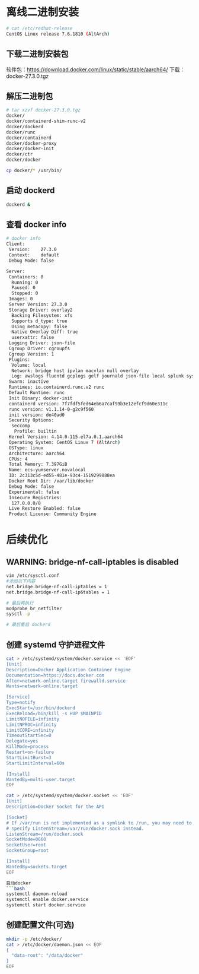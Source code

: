 # 离线二进制安装
```bash
# cat /etc/redhat-release
CentOS Linux release 7.6.1810 (AltArch)
```

## 下载二进制安装包
软件包：https://download.docker.com/linux/static/stable/aarch64/
下载：docker-27.3.0.tgz

## 解压二进制包
```bash
# tar xzvf docker-27.3.0.tgz
docker/
docker/containerd-shim-runc-v2
docker/dockerd
docker/runc
docker/containerd
docker/docker-proxy
docker/docker-init
docker/ctr
docker/docker
```
```bash
cp docker/* /usr/bin/
```
## 启动 dockerd
```bash
dockerd &
```
## 查看 docker info
```bash
# docker info
Client:
 Version:    27.3.0
 Context:    default
 Debug Mode: false

Server:
 Containers: 0
  Running: 0
  Paused: 0
  Stopped: 0
 Images: 0
 Server Version: 27.3.0
 Storage Driver: overlay2
  Backing Filesystem: xfs
  Supports d_type: true
  Using metacopy: false
  Native Overlay Diff: true
  userxattr: false
 Logging Driver: json-file
 Cgroup Driver: cgroupfs
 Cgroup Version: 1
 Plugins:
  Volume: local
  Network: bridge host ipvlan macvlan null overlay
  Log: awslogs fluentd gcplogs gelf journald json-file local splunk syslog
 Swarm: inactive
 Runtimes: io.containerd.runc.v2 runc
 Default Runtime: runc
 Init Binary: docker-init
 containerd version: 7f7fdf5fed64eb6a7caf99b3e12efcf9d60e311c
 runc version: v1.1.14-0-g2c9f560
 init version: de40ad0
 Security Options:
  seccomp
   Profile: builtin
 Kernel Version: 4.14.0-115.el7a.0.1.aarch64
 Operating System: CentOS Linux 7 (AltArch)
 OSType: linux
 Architecture: aarch64
 CPUs: 4
 Total Memory: 7.397GiB
 Name: ecs-yumserver.novalocal
 ID: 2c313c5d-ed55-481e-93c4-1519299888ea
 Docker Root Dir: /var/lib/docker
 Debug Mode: false
 Experimental: false
 Insecure Registries:
  127.0.0.0/8
 Live Restore Enabled: false
 Product License: Community Engine
```

# 后续优化

## WARNING: bridge-nf-call-iptables is disabled

```bash
vim /etc/sysctl.conf
#添加以下内容
net.bridge.bridge-nf-call-iptables = 1
net.bridge.bridge-nf-call-ip6tables = 1

# 最后再执行
modprobe br_netfilter
sysctl -p

# 最后重启 dockerd
```


## 创建 systemd 守护进程文件
```bash
cat > /etc/systemd/system/docker.service << 'EOF'
[Unit]
Description=Docker Application Container Engine
Documentation=https://docs.docker.com
After=network-online.target firewalld.service
Wants=network-online.target

[Service]
Type=notify
ExecStart=/usr/bin/dockerd
ExecReload=/bin/kill -s HUP $MAINPID
LimitNOFILE=infinity
LimitNPROC=infinity
LimitCORE=infinity
TimeoutStartSec=0
Delegate=yes
KillMode=process
Restart=on-failure
StartLimitBurst=3
StartLimitInterval=60s

[Install]
WantedBy=multi-user.target
EOF
```
```bash
cat > /etc/systemd/system/docker.socket << 'EOF'
[Unit]
Description=Docker Socket for the API

[Socket]
# If /var/run is not implemented as a symlink to /run, you may need to
# specify ListenStream=/var/run/docker.sock instead.
ListenStream=/run/docker.sock
SocketMode=0660
SocketUser=root
SocketGroup=root

[Install]
WantedBy=sockets.target
EOF

启动docker
```bash
systemctl daemon-reload
systemctl enable docker.service
systemctl start docker.service
```

## 创建配置文件(可选)
```bash
mkdir -p /etc/docker/
cat > /etc/docker/daemon.json << EOF
{
  "data-root": "/data/docker"
}
EOF
```




